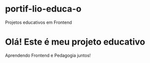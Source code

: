 # portif-lio-educa-o
Projetos educativos em Frontend 
<!DOCTYPE html>
<html lang="pt-BR">
<head>
    <meta charset="UTF-8">
    <title>Meu Projeto Educativo</title>
</head>
<body>
    <h1>Olá! Este é meu projeto educativo</h1>
    <p>Aprendendo Frontend e Pedagogia juntos!</p>
</body>
</html>
